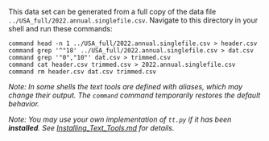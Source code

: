 This data set can be generated from a full copy of the data file `../USA_full/2022.annual.singlefile.csv`.  Navigate to this directory in your shell and run these commands:

    command head -n 1 ../USA_full/2022.annual.singlefile.csv > header.csv
    command grep '^"18' ../USA_full/2022.annual.singlefile.csv > dat.csv
    command grep '"0","10"' dat.csv > trimmed.csv
    command cat header.csv trimmed.csv > 2022.annual.singlefile.csv
    command rm header.csv dat.csv trimmed.csv

*Note: In some shells the text tools are defined with _aliases_, which may change their output.  The `command` command temporarily restores the default behavior.*

*Note: You may use your own implementation of `tt.py` if it has been **installed**. See [Installing_Text_Tools.md](../../instructions/Installing_Text_Tools.md) for details.*
